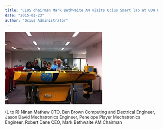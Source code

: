 ```yaml
---
title: "CIUS chairman Mark Bethwaite AM visits Ocius Smart lab at UOW Friday 23rd Jan"
date: "2015-01-23"
author: "Ocius Administrator"
---
```


![Ocius Team](./IMG_1447.jpg)

(L to R) Ninan Mathew CTO, Ben Brown Computing and Electrical Engineer, Jason David Mechatronics Engineer, Penelope Player Mechatronics Engineer, Robert Dane CEO, Mark Bethwaite AM Chairman
